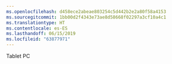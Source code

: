 ```yaml
---
ms.openlocfilehash: d458ece2abeae803254c5d442b2e2a80f58a4153
ms.sourcegitcommit: 1bb00d2f4343e73ae8d58668f02297a3cf10a4c1
ms.translationtype: HT
ms.contentlocale: es-ES
ms.lasthandoff: 06/15/2019
ms.locfileid: "63877971"
---
```

Tablet PC